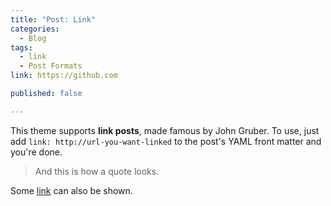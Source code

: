 ```yaml
---
title: "Post: Link"
categories:
  - Blog
tags:
  - link
  - Post Formats
link: https://github.com

published: false

---
```


This theme supports **link posts**, made famous by John Gruber. To use, just add `link: http://url-you-want-linked` to the post's YAML front matter and you're done.

> And this is how a quote looks.

Some [link](#) can also be shown.